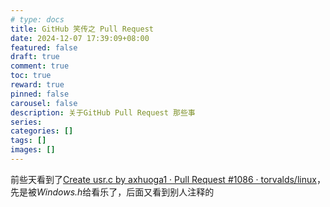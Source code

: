```yaml
---
# type: docs 
title: GitHub 笑传之 Pull Request
date: 2024-12-07 17:39:09+08:00
featured: false
draft: true
comment: true
toc: true
reward: true
pinned: false
carousel: false
description: 关于GitHub Pull Request 那些事
series:
categories: []
tags: []
images: []
---
```


前些天看到了[Create usr.c by axhuoga1 · Pull Request #1086 · torvalds/linux](https://github.com/torvalds/linux/pull/1086)，先是被*Windows.h*给看乐了，后面又看到别人注释的


